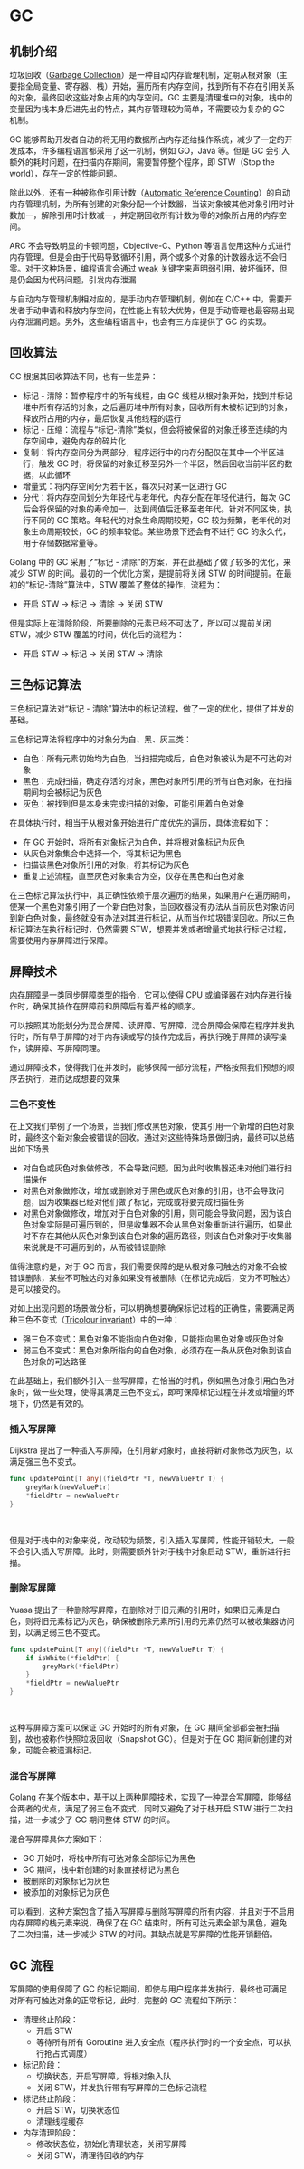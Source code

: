 # GC

## 机制介绍

垃圾回收（[Garbage Collection](https://en.wikipedia.org/wiki/Garbage_collection_(computer_science))）是一种自动内存管理机制，定期从根对象（主要指全局变量、寄存器、栈）开始，遍历所有内存空间，找到所有不存在引用关系的对象，最终回收这些对象占用的内存空间。GC 主要是清理堆中的对象，栈中的变量因为栈本身后进先出的特点，其内存管理较为简单，不需要较为复杂的 GC 机制。

GC 能够帮助开发者自动的将无用的数据所占内存还给操作系统，减少了一定的开发成本，许多编程语言都采用了这一机制，例如 GO，Java 等。但是 GC 会引入额外的耗时问题，在扫描内存期间，需要暂停整个程序，即 STW（Stop the world），存在一定的性能问题。

除此以外，还有一种被称作引用计数（[Automatic Reference Counting](https://en.wikipedia.org/wiki/Automatic_Reference_Counting)）的自动内存管理机制，为所有创建的对象分配一个计数器，当该对象被其他对象引用时计数加一，解除引用时计数减一，并定期回收所有计数为零的对象所占用的内存空间。

ARC 不会导致明显的卡顿问题，Objective-C、Python 等语言使用这种方式进行内存管理。但是会由于代码导致循环引用，两个或多个对象的计数器永远不会归零。对于这种场景，编程语言会通过 weak 关键字来声明弱引用，破坏循环，但是仍会因为代码问题，引发内存泄漏

与自动内存管理机制相对应的，是手动内存管理机制，例如在 C/C++ 中，需要开发者手动申请和释放内存空间，在性能上有较大优势，但是手动管理也最容易出现内存泄漏问题。另外，这些编程语言中，也会有三方库提供了 GC 的实现。

## 回收算法

GC 根据其回收算法不同，也有一些差异：

- 标记 - 清除：暂停程序中的所有线程，由 GC 线程从根对象开始，找到并标记堆中所有存活的对象，之后遍历堆中所有对象，回收所有未被标记到的对象，释放所占用的内存，最后恢复其他线程的运行
- 标记 - 压缩：流程与“标记-清除”类似，但会将被保留的对象迁移至连续的内存空间中，避免内存的碎片化
- 复制：将内存空间分为两部分，程序运行中的内存分配仅在其中一个半区进行，触发 GC 时，将保留的对象迁移至另外一个半区，然后回收当前半区的数据，以此循环
- 增量式：将内存空间分为若干区，每次只对某一区进行 GC
- 分代：将内存空间划分为年轻代与老年代，内存分配在年轻代进行，每次 GC 后会将保留的对象的寿命加一，达到阈值后迁移至老年代。针对不同区块，执行不同的 GC 策略。年轻代的对象生命周期较短，GC 较为频繁，老年代的对象生命周期较长，GC 的频率较低。某些场景下还会有不进行 GC 的永久代，用于存储数据常量等。

Golang 中的 GC 采用了“标记 - 清除”的方案，并在此基础了做了较多的优化，来减少 STW 的时间。最初的一个优化方案，是提前将关闭 STW 的时间提前。在最初的“标记-清除”算法中，STW 覆盖了整体的操作，流程为：

- 开启 STW -> 标记 -> 清除 -> 关闭 STW
  
但是实际上在清除阶段，所要删除的元素已经不可达了，所以可以提前关闭 STW，减少 STW 覆盖的时间，优化后的流程为：

- 开启 STW -> 标记 -> 关闭 STW -> 清除

## 三色标记算法

三色标记算法对“标记 - 清除”算法中的标记流程，做了一定的优化，提供了并发的基础。

三色标记算法将程序中的对象分为白、黑、灰三类：

- 白色：所有元素初始均为白色，当扫描完成后，白色对象被认为是不可达的对象
- 黑色：完成扫描，确定存活的对象，黑色对象所引用的所有白色对象，在扫描期间均会被标记为灰色
- 灰色：被找到但是本身未完成扫描的对象，可能引用着白色对象

在具体执行时，相当于从根对象开始进行广度优先的遍历，具体流程如下：

- 在 GC 开始时，将所有对象标记为白色，并将根对象标记为灰色
- 从灰色对象集合中选择一个，将其标记为黑色
- 扫描该黑色对象所引用的对象，将其标记为灰色
- 重复上述流程，直至灰色对象集合为空，仅存在黑色和白色对象

在三色标记算法执行中，其正确性依赖于层次遍历的结果，如果用户在遍历期间，使某一个黑色对象引用了一个新白色对象，当回收器没有办法从当前灰色对象访问到新白色对象，最终就没有办法对其进行标记，从而当作垃圾错误回收。所以三色标记算法在执行标记时，仍然需要 STW，想要并发或者增量式地执行标记过程，需要使用内存屏障进行保障。

## 屏障技术

[内存屏障](https://en.wikipedia.org/wiki/Memory_barrier)是一类同步屏障类型的指令，它可以使得 CPU 或编译器在对内存进行操作时，确保其操作在屏障前和屏障后有着严格的顺序。

可以按照其功能划分为混合屏障、读屏障、写屏障，混合屏障会保障在程序并发执行时，所有早于屏障的对于内存读或写的操作完成后，再执行晚于屏障的读写操作，读屏障、写屏障同理。

通过屏障技术，使得我们在并发时，能够保障一部分流程，严格按照我们预想的顺序去执行，进而达成想要的效果

### 三色不变性

在上文我们举例了一个场景，当我们修改黑色对象，使其引用一个新增的白色对象时，最终这个新对象会被错误的回收。通过对这些特殊场景做归纳，最终可以总结出如下场景

- 对白色或灰色对象做修改，不会导致问题，因为此时收集器还未对他们进行扫描操作
- 对黑色对象做修改，增加或删除对于黑色或灰色对象的引用，也不会导致问题，因为收集器已经对他们做了标记，完成或将要完成扫描任务
- 对黑色对象做修改，增加对于白色对象的引用，则可能会导致问题，因为该白色对象实际是可遍历到的，但是收集器不会从黑色对象重新进行遍历，如果此时不存在其他从灰色对象到该白色对象的遍历路径，则该白色对象对于收集器来说就是不可遍历到的，从而被错误删除

值得注意的是，对于 GC 而言，我们需要保障的是从根对象可触达的对象不会被错误删除，某些不可触达的对象如果没有被删除（在标记完成后，变为不可触达）是可以接受的。

对如上出现问题的场景做分析，可以明确想要确保标记过程的正确性，需要满足两种三色不变式（[Tricolour invariant](https://dl.acm.org/doi/10.1145/301589.286863)）中的一种：

- 强三色不变式：黑色对象不能指向白色对象，只能指向黑色对象或灰色对象
- 弱三色不变式：黑色对象所指向的白色对象，必须存在一条从灰色对象到该白色对象的可达路径

在此基础上，我们额外引入一些写屏障，在恰当的时机，例如黑色对象引用白色对象时，做一些处理，使得其满足三色不变式，即可保障标记过程在并发或增量的环境下，仍然是有效的。

### 插入写屏障

Dijkstra 提出了一种插入写屏障，在引用新对象时，直接将新对象修改为灰色，以满足强三色不变式。

```go
func updatePoint[T any](fieldPtr *T, newValuePtr T) {
    greyMark(newValuePtr)
    *fieldPtr = newValuePtr
}
```

<br>

但是对于栈中的对象来说，改动较为频繁，引入插入写屏障，性能开销较大，一般不会引入插入写屏障。此时，则需要额外针对于栈中对象启动 STW，重新进行扫描。

### 删除写屏障

Yuasa 提出了一种删除写屏障，在删除对于旧元素的引用时，如果旧元素是白色，则将旧元素标记为灰色，确保被删除元素所引用的元素仍然可以被收集器访问到，以满足弱三色不变式。

```go
func updatePoint[T any](fieldPtr *T, newValuePtr T) {
    if isWhite(*fieldPtr) {
        greyMark(*fieldPtr)
    }
    *fieldPtr = newValuePtr
}
```

<br>

这种写屏障方案可以保证 GC 开始时的所有对象，在 GC 期间全部都会被扫描到，故也被称作快照垃圾回收（Snapshot GC）。但是对于在 GC 期间新创建的对象，可能会被遗漏标记。

### 混合写屏障

Golang 在某个版本中，基于以上两种屏障技术，实现了一种混合写屏障，能够结合两者的优点，满足了弱三色不变式，同时又避免了对于栈开启 STW 进行二次扫描，进一步减少了 GC 期间整体 STW 的时间。

混合写屏障具体方案如下：

- GC 开始时，将栈中所有可达对象全部标记为黑色
- GC 期间，栈中新创建的对象直接标记为黑色
- 被删除的对象标记为灰色
- 被添加的对象标记为灰色

可以看到，这种方案包含了插入写屏障与删除写屏障的所有内容，并且对于不启用内存屏障的栈元素来说，确保了在 GC 结束时，所有可达元素全部为黑色，避免了二次扫描，进一步减少 STW 的时间。其缺点就是写屏障的性能开销翻倍。

## GC 流程

写屏障的使用保障了 GC 的标记期间，即使与用户程序并发执行，最终也可满足对所有可触达对象的正常标记，此时，完整的 GC 流程如下所示：

- 清理终止阶段：
  - 开启 STW
  - 等待所有所有 Goroutine 进入安全点（程序执行时的一个安全点，可以执行抢占式调度）
- 标记阶段：
  - 切换状态，开启写屏障，将根对象入队
  - 关闭 STW，并发执行带有写屏障的三色标记流程
- 标记终止阶段：
  - 开启 STW，切换状态位
  - 清理线程缓存
- 内存清理阶段：
  - 修改状态位，初始化清理状态，关闭写屏障
  - 关闭 STW，清理待回收的内存
